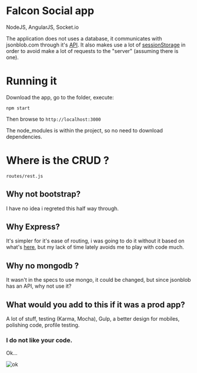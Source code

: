 # Falcon Social app

NodeJS, AngularJS, Socket.io

The application does not uses a database, it communicates with jsonblob.com through it's [API](https://jsonblob.com/api). It also makes use a lot of [sessionStorage](https://developer.mozilla.org/en-US/docs/Web/API/Window/sessionStorage) in order to avoid make a lot of requests to the "server" (assuming there is one).


# Running it

Download the app, go to the folder, execute:

```npm start```

Then browse to ```http://localhost:3000```

The node_modules is within the project, so no need to download dependencies.

# Where is the CRUD ?

```
routes/rest.js
```

## Why not bootstrap?

I have no idea i regreted this half way through.

## Why Express?

It's simpler for it's ease of routing, i was going to do it without it based on what's [here](https://github.com/ssotomayor/nodejs-no-express), but my lack of time lately avoids me to play with code much.

## Why no mongodb ?

It wasn't in the specs to use mongo, it could be changed, but since jsonblob has an API, why not use it?

## What would you add to this if it was a prod app?

A lot of stuff, testing (Karma, Mocha), Gulp, a better design for mobiles, polishing code, profile testing.

### I do not like your code.
Ok...


![ok](http://mashable.com/wp-content/uploads/2013/07/Dr.-Who.gif)
